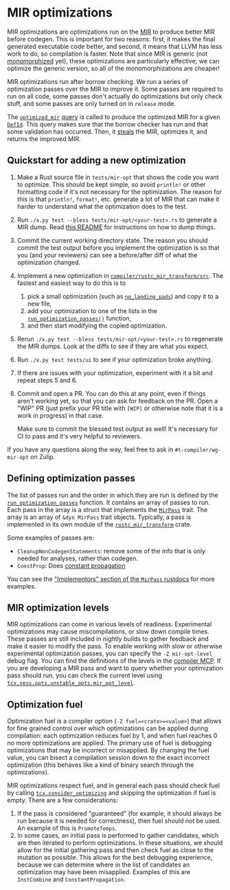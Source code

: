 # MIR optimizations

MIR optimizations are optimizations run on the [MIR][mir] to produce better MIR
before codegen. This is important for two reasons: first, it makes the final
generated executable code better, and second, it means that LLVM has less work
to do, so compilation is faster. Note that since MIR is generic (not
[monomorphized][monomorph] yet), these optimizations are particularly
effective; we can optimize the generic version, so all of the monomorphizations
are cheaper!

[mir]: ../mir/index.md
[monomorph]: ../appendix/glossary.md#mono

MIR optimizations run after borrow checking. We run a series of optimization
passes over the MIR to improve it. Some passes are required to run on all code,
some passes don't actually do optimizations but only check stuff, and some
passes are only turned on in `release` mode.

The [`optimized_mir`][optmir] [query] is called to produce the optimized MIR
for a given [`DefId`][defid]. This query makes sure that the borrow checker has
run and that some validation has occurred. Then, it [steals][steal] the MIR,
optimizes it, and returns the improved MIR.

[optmir]: https://doc.rust-lang.org/nightly/nightly-rustc/rustc_mir_transform/fn.optimized_mir.html
[query]: ../query.md
[defid]: ../appendix/glossary.md#def-id
[steal]: ../mir/passes.md#stealing

## Quickstart for adding a new optimization

1. Make a Rust source file in `tests/mir-opt` that shows the code you want to
   optimize. This should be kept simple, so avoid `println!` or other formatting
   code if it's not necessary for the optimization. The reason for this is that
   `println!`, `format!`, etc. generate a lot of MIR that can make it harder to
   understand what the optimization does to the test.

2. Run `./x.py test --bless tests/mir-opt/<your-test>.rs` to generate a MIR
   dump. Read [this README][mir-opt-test-readme] for instructions on how to dump
   things.

3. Commit the current working directory state. The reason you should commit the
   test output before you implement the optimization is so that you (and your
   reviewers) can see a before/after diff of what the optimization changed.

4. Implement a new optimization in [`compiler/rustc_mir_transform/src`].
   The fastest and easiest way to do this is to

   1. pick a small optimization (such as [`no_landing_pads`]) and copy it
      to a new file,
   2. add your optimization to one of the lists in the
      [`run_optimization_passes()`] function,
   3. and then start modifying the copied optimization.

5. Rerun `./x.py test --bless tests/mir-opt/<your-test>.rs` to regenerate the
   MIR dumps. Look at the diffs to see if they are what you expect.

6. Run `./x.py test tests/ui` to see if your optimization broke anything.

7. If there are issues with your optimization, experiment with it a bit and
   repeat steps 5 and 6.

8. Commit and open a PR. You can do this at any point, even if things aren't
   working yet, so that you can ask for feedback on the PR. Open a "WIP" PR
   (just prefix your PR title with `[WIP]` or otherwise note that it is a
   work in progress) in that case.

   Make sure to commit the blessed test output as well! It's necessary for CI to
   pass and it's very helpful to reviewers.

If you have any questions along the way, feel free to ask in
`#t-compiler/wg-mir-opt` on Zulip.

[mir-opt-test-readme]: https://github.com/rust-lang/rust/blob/master/tests/mir-opt/README.md
[`compiler/rustc_mir_transform/src`]: https://github.com/rust-lang/rust/tree/master/compiler/rustc_mir_transform/src
<!--- TODO: Change NoLandingPads. [#1232](https://github.com/rust-lang/rustc-dev-guide/issues/1232) -->
[`no_landing_pads`]: https://github.com/rust-lang/rust/blob/master/compiler/rustc_mir_transform/src/no_landing_pads.rs
[`run_optimization_passes()`]: https://doc.rust-lang.org/nightly/nightly-rustc/rustc_mir_transform/fn.run_optimization_passes.html

## Defining optimization passes

The list of passes run and the order in which they are run is defined by the
[`run_optimization_passes`][rop] function. It contains an array of passes to
run.  Each pass in the array is a struct that implements the [`MirPass`] trait.
The array is an array of `&dyn MirPass` trait objects. Typically, a pass is
implemented in its own module of the [`rustc_mir_transform`][trans] crate.

[rop]: https://doc.rust-lang.org/nightly/nightly-rustc/rustc_mir_transform/fn.run_optimization_passes.html
[`MirPass`]: https://doc.rust-lang.org/nightly/nightly-rustc/rustc_middle/mir/trait.MirPass.html
[trans]: https://doc.rust-lang.org/nightly/nightly-rustc/rustc_mir_transform/index.html

Some examples of passes are:
- `CleanupNonCodegenStatements`: remove some of the info that is only needed for
  analyses, rather than codegen.
- `ConstProp`: Does [constant propagation][constprop]

You can see the ["Implementors" section of the `MirPass` rustdocs][impl] for more examples.

[impl]: https://doc.rust-lang.org/nightly/nightly-rustc/rustc_middle/mir/trait.MirPass.html#implementors
[constprop]: https://en.wikipedia.org/wiki/Constant_folding#Constant_propagation

## MIR optimization levels

MIR optimizations can come in various levels of readiness. Experimental
optimizations may cause miscompilations, or slow down compile times.
These passes are still included in nightly builds to gather feedback and make it easier to modify
the pass. To enable working with slow or otherwise experimental optimization passes,
you can specify the `-Z mir-opt-level` debug flag. You can find the
definitions of the levels in the [compiler MCP]. If you are developing a MIR pass and
want to query whether your optimization pass should run, you can check the
current level using [`tcx.sess.opts.unstable_opts.mir_opt_level`][mir_opt_level].

[compiler MCP]: https://github.com/rust-lang/compiler-team/issues/319
[mir_opt_level]: https://doc.rust-lang.org/nightly/nightly-rustc/rustc_session/config/struct.UnstableOptions.html#structfield.mir_opt_level

## Optimization fuel

Optimization fuel is a compiler option (`-Z fuel=<crate>=<value>`) that allows for fine grained
control over which optimizations can be applied during compilation: each optimization reduces
fuel by 1, and when fuel reaches 0 no more optimizations are applied. The primary use of fuel
is debugging optimizations that may be incorrect or misapplied. By changing the fuel
value, you can bisect a compilation session down to the exact incorrect optimization
(this behaves like a kind of binary search through the optimizations).

MIR optimizations respect fuel, and in general each pass should check fuel by calling
[`tcx.consider_optimizing`][consideroptimizing] and skipping the optimization if fuel
is empty. There are a few considerations:

1. If the pass is considered "guaranteed" (for example, it should always be run because it is
needed for correctness), then fuel should not be used. An example of this is `PromoteTemps`.
2. In some cases, an initial pass is performed to gather candidates, which are then iterated to
perform optimizations. In these situations, we should allow for the initial gathering pass
and then check fuel as close to the mutation as possible. This allows for the best
debugging experience, because we can determine where in the list of candidates an optimization
may have been misapplied. Examples of this are `InstCombine` and `ConstantPropagation`.

[consideroptimizing]: https://doc.rust-lang.org/nightly/nightly-rustc/rustc_middle/ty/context/struct.TyCtxt.html#method.consider_optimizing
